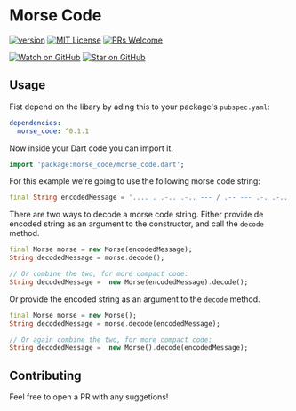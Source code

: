 # Morse Code

[![version][version-badge]][package]
[![MIT License][license-badge]][license]
[![PRs Welcome][prs-badge]](http://makeapullrequest.com)

[![Watch on GitHub][github-watch-badge]][github-watch]
[![Star on GitHub][github-star-badge]][github-star]

## Usage

Fist depend on the libary by ading this to your package's `pubspec.yaml`:

```yaml
dependencies:
  morse_code: ^0.1.1
```

Now inside your Dart code you can import it.

```dart
import 'package:morse_code/morse_code.dart';
```

For this example we're going to use the following morse code string:

```dart
final String encodedMessage = '.... . .-.. .-.. --- / .-- --- .-. .-.. -..';
```

There are two ways to decode a morse code string. Either provide de encoded string as an argument to the constructor, and call the `decode` method.

```dart
final Morse morse = new Morse(encodedMessage);
String decodedMessage = morse.decode();

// Or combine the two, for more compact code:
String decodedMessage =  new Morse(encodedMessage).decode();
```

Or provide the encoded string as an argument to the `decode` method.

```dart
final Morse morse = new Morse();
String decodedMessage = morse.decode(encodedMessage);

// Or again combine the two, for more compact code:
String decodedMessage =  new Morse().decode(encodedMessage);
```

## Contributing

Feel free to open a PR with any suggetions!

[version-badge]: https://img.shields.io/pub/v/morse_code.svg?style=flat-square
[package]: https://pub.dartlang.org/packages/morse_code
[license-badge]: https://img.shields.io/github/license/HofmannZ/morse-code.svg?style=flat-square
[license]: https://github.com/HofmannZ/morse-code/blob/master/LICENSE
[prs-badge]: https://img.shields.io/badge/PRs-welcome-brightgreen.svg?style=flat-square
[prs]: http://makeapullrequest.com
[github-watch-badge]: https://img.shields.io/github/watchers/HofmannZ/morse-code.svg?style=social
[github-watch]: https://github.com/HofmannZ/morse-code/watchers
[github-star-badge]: https://img.shields.io/github/stars/HofmannZ/morse-code.svg?style=social
[github-star]: https://github.com/HofmannZ/morse-code/stargazers
